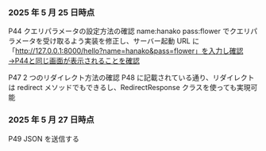 ### 2025 年 5 月 25 日時点

P44 クエリパラメータの設定方法の確認
name:hanako
pass:flower
でクエリパラメータを受け取るよう実装を修正し、サーバー起動
URL に「http://127.0.0.1:8000/hello?name=hanako&pass=flower」を入力し確認→P44と同じ画面が表示されることを確認

P47 2 つのリダイレクト方法の確認
P48 に記載されている通り、リダイレクトは redirect メソッドでもできるし、RedirectResponse クラスを使っても実現可能

### 2025 年 5 月 27 日時点

P49 JSON を送信する
